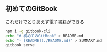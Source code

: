 ## 初めてのGitBook

これだけでとりあえず電子書籍ができる

```sh
npm i -g gitbook-cli
echo "# 初めてのGitBook" > README.md
echo "- [README](./README.md)" > SUMMARY.md
gitbook serve
```
